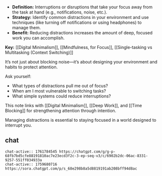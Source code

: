 - **Definition:** Interruptions or disruptions that take your focus away from the task at hand (e.g., notifications, noise, etc.).
- **Strategy:** Identify common distractions in your environment and use techniques (like turning off notifications or using headphones) to manage them.
- **Benefit:** Reducing distractions increases the amount of deep, focused work you can accomplish.

**Key:** [[Digital Minimalism]], [[Mindfulness, for Focus]], [[Single-tasking vs Multitasking (Context Switching)]]

It’s not just about blocking noise—it’s about designing your environment and habits to protect attention.

Ask yourself:
- What types of distractions pull me out of focus?
- When am I most vulnerable to switching tasks?
- What simple systems could reduce interruptions?

This note links with [[Digital Minimalism]], [[Deep Work]], and [[Time Blocking]] for strengthening attention through intention.

Managing distractions is essential to staying focused in a world designed to interrupt you.

## chat
```smart-chatgpt
chat-active:: 1761784545 https://chatgpt.com/g/g-p-68fb7bd5cfe88191810ac7e23ecd3f2c-3-ep-seq-v3/c/6902b2dc-06ac-8331-9257-551ff034933a
chat-active:: 1759680716 https://sora.chatgpt.com/p/s_68e298b8a5d8819191ab208bff94d8ac
```
